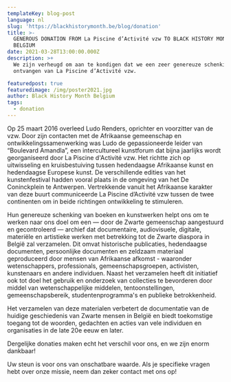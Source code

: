 ```yaml
---
templateKey: blog-post
language: nl
slug: 'https://blackhistorymonth.be/blog/donation'
title: >-
  GENEROUS DONATION FROM La Piscine d’Activité vzw TO BLACK HISTORY MONTH
  BELGIUM  
date: 2021-03-28T13:00:00.000Z
description: >+
  We zijn verheugd om aan te kondigen dat we een zeer genereuze schenking hebben
  ontvangen van La Piscine d’Activité vzw.

featuredpost: true
featuredimage: /img/poster2021.jpg
author: Black History Month Belgium
tags:
  - donation
---
```

Op 25 maart 2016 overleed Ludo Renders, oprichter en voorzitter van de vzw. Door zijn contacten met de Afrikaanse gemeenschap en ontwikkelingssamenwerking was Ludo de gepassioneerde leider van “Boulevard Amandla”, een intercultureel kunstforum dat bijna jaarlijks wordt georganiseerd door La Piscine d'Activité vzw. Het richtte zich op uitwisseling en kruisbestuiving tussen hedendaagse Afrikaanse kunst en hedendaagse Europese kunst. De verschillende edities van het kunstenfestival hadden vooral plaats in de omgeving van het De Coninckplein te Antwerpen. Vertrekkende vanuit het Afrikaanse karakter van deze buurt communiceerde La Piscine d’Activité vzw tussen de twee continenten om in beide richtingen ontwikkeling te stimuleren.



Hun genereuze schenking van boeken en kunstwerken helpt ons om te werken naar ons doel om een — door de Zwarte gemeenschap aangestuurd en gecontroleerd — archief dat documentaire, audiovisuele, digitale, materiële en artistieke werken met betrekking tot de Zwarte diaspora in België zal verzamelen. Dit omvat historische publicaties, hedendaagse documenten, persoonlijke documenten en zeldzaam materiaal geproduceerd door mensen van Afrikaanse afkomst - waaronder wetenschappers, professionals, gemeenschapsgroepen, activisten, kunstenaars en andere individuen. Naast het verzamelen heeft dit initiatief ook tot doel het gebruik en onderzoek van collecties te bevorderen door middel van wetenschappelijke middelen, tentoonstellingen, gemeenschapsbereik, studentenprogramma's en publieke betrokkenheid.



Het verzamelen van deze materialen verbetert de documentatie van de huidige geschiedenis van Zwarte mensen in België en biedt toekomstige toegang tot de woorden, gedachten en acties van vele individuen en organisaties in de late 20e eeuw en later.



Dergelijke donaties maken echt het verschil voor ons, en we zijn enorm dankbaar!



Uw steun is voor ons van onschatbare waarde. Als je specifieke vragen hebt over onze missie, neem dan zeker contact met ons op!
